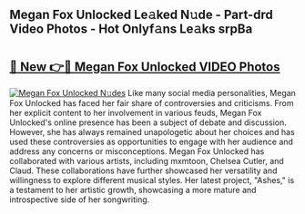 ## Megan Fox Unlocked Le𝚊ked N𝚞de - Part-drd Video Photos - Hot Onlyf𝚊ns Le𝚊ks srpBa

# <h2><a href="http://ab51494.deff.icu/?id=Megan+Fox+Unlocked">🔗 New 👉🔴 Megan Fox Unlocked VIDEO Photos</a></h2>

[![Megan Fox Unlocked N𝚞des](https://i.imgur.com/rIISA9y.gif)](http://ab51494.deff.icu/?id=Megan+Fox+Unlocked)
Like many social media personalities, Megan Fox Unlocked has faced her fair share of controversies and criticisms. From her explicit content to her involvement in various feuds, Megan Fox Unlocked's online presence has been a subject of debate and discussion. However, she has always remained unapologetic about her choices and has used these controversies as opportunities to engage with her audience and address any concerns or misconceptions. Megan Fox Unlocked has collaborated with various artists, including mxmtoon, Chelsea Cutler, and Claud. These collaborations have further showcased her versatility and willingness to explore different musical styles. Her latest project, "Ashes," is a testament to her artistic growth, showcasing a more mature and introspective side of her songwriting.
